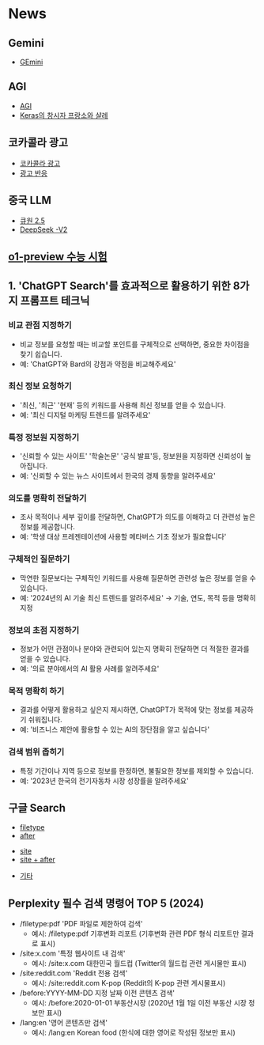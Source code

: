# News
## Gemini
* [GEmini](https://www.threads.net/@contenjoo/post/DCeGGumTEMW)

## AGI
* [AGI](https://www.threads.net/@aicoffeechat/post/DCl8l4vv0VP)
* [Keras의 창시자 프랑소와 샬레](https://news.hada.io/topic?id=17007)

## 코카콜라 광고
* [코카콜라 광고](https://www.youtube.com/shorts/_jkbnB0Ce-k)
* [광고 반응](https://www.threads.net/@gpt_minje/post/DCnY_UbP3ra)

## 중국 LLM
* [큐원 2.5](https://www.mk.co.kr/news/it/11120844)
* [DeepSeek -V2](https://fornewchallenge.tistory.com/entry/DeepSeek-V2-%EC%98%A4%ED%94%88%EC%86%8C%EC%8A%A4-%EC%B5%9C%EA%B3%A0-%EC%84%B1%EB%8A%A5%EA%B3%BC-%EA%B0%80%EC%84%B1%EB%B9%84%EB%A5%BC-%EC%9E%90%EB%9E%91%ED%95%98%EB%8A%94-%ED%98%81%EC%8B%A0-MoE-%EC%96%B8%EC%96%B4-%EB%AA%A8%EB%8D%B8)

## [o1-preview 수능 시험](https://news.hada.io/topic?id=17850)

## 1. 'ChatGPT Search'를 효과적으로 활용하기 위한 8가지 프롬프트 테크닉

### 비교 관점 지정하기
- 비교 정보를 요청할 때는 비교할 포인트를 구체적으로 선택하면, 중요한 차이점을 찾기 쉽습니다.
- 예: 'ChatGPT와 Bard의 강점과 약점을 비교해주세요'

### 최신 정보 요청하기
- '최신, '최근' '현재' 등의 키워드를 사용해 최신 정보를 얻을 수 있습니다.
- 예: '최신 디지털 마케팅 트렌드를 알려주세요'

### 특정 정보원 지정하기
- '신뢰할 수 있는 사이트' '학술논문' '공식 발표'등, 정보원을 지정하면 신뢰성이 높아집니다.
- 예: '신뢰할 수 있는 뉴스 사이트에서 한국의 경제 동향을 알려주세요'

### 의도를 명확히 전달하기
- 조사 목적이나 세부 깊이를 전달하면, ChatGPT가 의도를 이해하고 더 관련성 높은 정보를 제공합니다.
- 예: '학생 대상 프레젠테이션에 사용할 메타버스 기초 정보가 필요합니다'

### 구체적인 질문하기
- 막연한 질문보다는 구체적인 키워드를 사용해 질문하면 관련성 높은 정보를 얻을 수 있습니다.
- 예: '2024년의 AI 기술 최신 트렌드를 알려주세요' → 기술, 연도, 목적 등을 명확히 지정

### 정보의 초점 지정하기
- 정보가 어떤 관점이나 분야와 관련되어 있는지 명확히 전달하면 더 적절한 결과를 얻을 수 있습니다.
- 예: '의료 분야에서의 AI 활용 사례를 알려주세요'

### 목적 명확히 하기
- 결과를 어떻게 활용하고 싶은지 제시하면, ChatGPT가 목적에 맞는 정보를 제공하기 쉬워집니다.
- 예: '비즈니스 제안에 활용할 수 있는 AI의 장단점을 알고 싶습니다'

### 검색 범위 좁히기
- 특정 기간이나 지역 등으로 정보를 한정하면, 불필요한 정보를 제외할 수 있습니다.
- 예: '2023년 한국의 전기자동차 시장 성장률을 알려주세요'

## 구글 Search
- [filetype](https://www.google.com/search?q=IT+filetype%3Apdf&sca_esv=4dbd1c17396be272&rlz=1C1CHBD_koKR994KR995&sxsrf=ADLYWIJTOOsRI7Y_DbnAgNQs0e9XY5egPw%3A1732426667375&ei=q7tCZ-DOFufu1e8P26-BsA8&ved=0ahUKEwig0O6goPSJAxVnd_UHHdtXAPYQ4dUDCA8&uact=5&oq=IT+filetype%3Apdf&gs_lp=Egxnd3Mtd2l6LXNlcnAiD0lUIGZpbGV0eXBlOnBkZkiOBlAAWABwAHgAkAEAmAFroAFrqgEDMC4xuAEDyAEA-AEBmAIAoAIAmAMAkgcAoAct&sclient=gws-wiz-serp)
- [after](https://www.google.com/search?q=IT+after:2024-10-01&sca_esv=4dbd1c17396be272&rlz=1C1CHBD_koKR994KR995&sxsrf=ADLYWILRfz8WZGrtlMug-bXBBul4wnCzEg:1728541369402&ei=uXIHZ9aeGPrg2roPqaXP6Ao&ved=0ahUKEwiW37WyloOJAxV6sFYBHanSE60Q4dUDCA8&uact=5&oq=IT+after:2024-10-01&gs_lp=Egxnd3Mtd2l6LXNlcnAiE0lUIGFmdGVyOjIwMjQtMTAtMDFI2DVQoTBY2TFwBXgAkAEAmAGEAaABhgKqAQMwLjK4AQPIAQD4AQGYAgCgAgCYAwCIBgGSBwCgB1o&sclient=gws-wiz-serp)
* [site](https://www.google.com/search?q=IT+site%3Avelog.io&sca_esv=4dbd1c17396be272&rlz=1C1CHBD_koKR994KR995&sxsrf=ADLYWILRlDJonRgRtkWb2_YEA3st4akJLw%3A1732426606807&ei=brtCZ_z5MPPd1e8PpK-I4As&ved=0ahUKEwj86P2DoPSJAxXzbvUHHaQXArwQ4dUDCA8&uact=5&oq=IT+site%3Avelog.io&gs_lp=Egxnd3Mtd2l6LXNlcnAiEElUIHNpdGU6dmVsb2cuaW9Iwb4BUIOsAVjqvQFwBXgAkAEAmAGLAaAB5QqqAQQwLjEyuAEDyAEA-AEBmAIFoAKcBcICChAAGIAEGEMYigXCAggQABiABBixA8ICBRAAGIAEwgIKEC4YgAQYQxiKBcICCBAAGIAEGMsBwgIIEC4YgAQYywGYAwCIBgGSBwMwLjWgB_Uh&sclient=gws-wiz-serp)
* [site + after](https://www.google.com/search?q=IT+after%3A2024-10-01+site%3Avelog.io&sca_esv=4dbd1c17396be272&rlz=1C1CHBD_koKR994KR995&sxsrf=ADLYWILRlDJonRgRtkWb2_YEA3st4akJLw%3A1732426606807&ei=brtCZ_z5MPPd1e8PpK-I4As&ved=0ahUKEwj86P2DoPSJAxXzbvUHHaQXArwQ4dUDCA8&uact=5&oq=IT+after%3A2024-10-01+site%3Avelog.io&gs_lp=Egxnd3Mtd2l6LXNlcnAiIUlUIGFmdGVyOjIwMjQtMTAtMDEgc2l0ZTp2ZWxvZy5pb0i9C1DcAligBXABeACQAQCYAW2gAb8CqgEDMC4zuAEDyAEA-AEB-AECmAIAoAIAmAMAiAYBkgcAoAeVAQ&sclient=gws-wiz-serp)
- [기타](https://zzang9ha.tistory.com/405)

## Perplexity 필수 검색 명령어 TOP 5 (2024)
* /filetype:pdf 'PDF 파일로 제한하여 검색'
  * 예시: /filetype:pdf 기후변화 리포트 (기후변화 관련 PDF 형식 리포트만 결과로 표시)
* /site:x.com '특정 웹사이트 내 검색'
  * 예시: /site:x.com 대한민국 월드컵 (Twitter의 월드컵 관련 게시물만 표시)
* /site:reddit.com 'Reddit 전용 검색'
  * 예시: /site:reddit.com K-pop (Reddit의 K-pop 관련 게시물표시)
* /before:YYYY-MM-DD 지정 날짜 이전 콘텐츠 검색'
  * 예시: /before:2020-01-01 부동산시장 (2020년 1월 1일 이전 부동산 시장 정보만 표시)
* /lang:en '영어 콘텐츠만 검색'
  * 예시: /lang:en Korean food (한식에 대한 영어로 작성된 정보만 표시)
